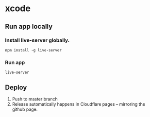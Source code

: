 # xcode

## Run app locally
### Install live-server globally.
`npm install -g live-server`
### Run app
`live-server`

## Deploy
1. Push to master branch
2. Release automatically happens in Cloudflare pages – mirroring the github page.